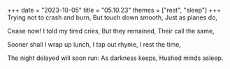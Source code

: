 +++
date = "2023-10-05"
title = "05.10.23"
themes = ["rest", "sleep"]
+++
Trying not to crash and burn,
But touch down smooth,
Just as planes do,

Cease now! I told my tired cries,
But they remained,
Their call the same,

Sooner shall I wrap up lunch,
I tap out rhyme,
I rest the time,

The night delayed will soon run:
As darkness keeps,
Hushed minds asleep.
